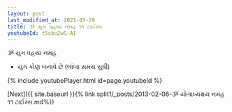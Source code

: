 ```yaml
---
layout: post
last_modified_at: 2021-03-29
title: ૐ યુગ વહયા નમહ ૧૧ ટાઈમ્સ
youtubeId: t5cbu2wS-AI
---
```

 
 
 ૐ યુગ વહયા નમહ  
 
 -  યુગ કોણ બનાવે છે (લાંબા સમય સુધી) 
 
  
 
  
 
 
 
 
 
 


{% include youtubePlayer.html id=page.youtubeId %}
 
[Next]({{ site.baseurl }}{% link  split1/_posts/2013-02-06-ૐ યોગાધ્યક્ષય નમહ ૧૧ ટાઈમ્સ.md%})
 
